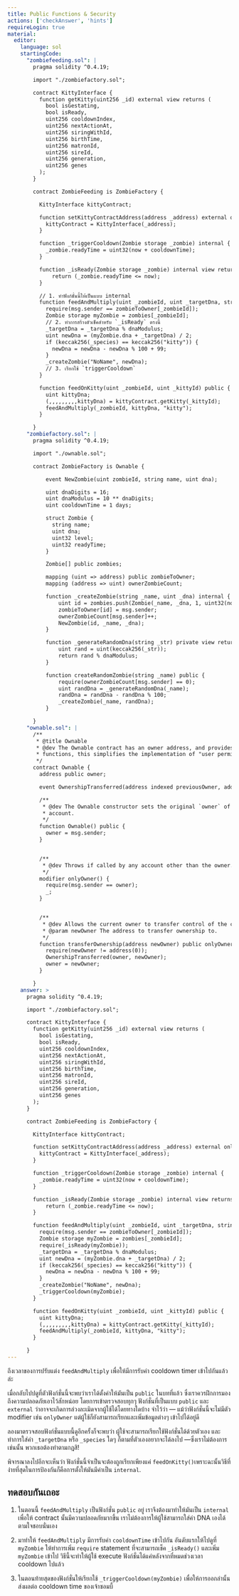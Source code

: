 ```yaml
---
title: Public Functions & Security
actions: ['checkAnswer', 'hints']
requireLogin: true
material:
  editor:
    language: sol
    startingCode:
      "zombiefeeding.sol": |
        pragma solidity ^0.4.19;

        import "./zombiefactory.sol";

        contract KittyInterface {
          function getKitty(uint256 _id) external view returns (
            bool isGestating,
            bool isReady,
            uint256 cooldownIndex,
            uint256 nextActionAt,
            uint256 siringWithId,
            uint256 birthTime,
            uint256 matronId,
            uint256 sireId,
            uint256 generation,
            uint256 genes
          );
        }

        contract ZombieFeeding is ZombieFactory {

          KittyInterface kittyContract;

          function setKittyContractAddress(address _address) external onlyOwner {
            kittyContract = KittyInterface(_address);
          }

          function _triggerCooldown(Zombie storage _zombie) internal {
            _zombie.readyTime = uint32(now + cooldownTime);
          }

          function _isReady(Zombie storage _zombie) internal view returns (bool) {
              return (_zombie.readyTime <= now);
          }

          // 1. ทำฟังก์ชั่นนี้ให้เป็นแบบ internal
          function feedAndMultiply(uint _zombieId, uint _targetDna, string _species) public {
            require(msg.sender == zombieToOwner[_zombieId]);
            Zombie storage myZombie = zombies[_zombieId];
            // 2. ทำการสร้างตัวเช็คสำหรับ `_isReady` ตรงนี้
            _targetDna = _targetDna % dnaModulus;
            uint newDna = (myZombie.dna + _targetDna) / 2;
            if (keccak256(_species) == keccak256("kitty")) {
              newDna = newDna - newDna % 100 + 99;
            }
            _createZombie("NoName", newDna);
            // 3. เรียกใช้ `triggerCooldown`
          }

          function feedOnKitty(uint _zombieId, uint _kittyId) public {
            uint kittyDna;
            (,,,,,,,,,kittyDna) = kittyContract.getKitty(_kittyId);
            feedAndMultiply(_zombieId, kittyDna, "kitty");
          }

        }
      "zombiefactory.sol": |
        pragma solidity ^0.4.19;

        import "./ownable.sol";

        contract ZombieFactory is Ownable {

            event NewZombie(uint zombieId, string name, uint dna);

            uint dnaDigits = 16;
            uint dnaModulus = 10 ** dnaDigits;
            uint cooldownTime = 1 days;

            struct Zombie {
              string name;
              uint dna;
              uint32 level;
              uint32 readyTime;
            }

            Zombie[] public zombies;

            mapping (uint => address) public zombieToOwner;
            mapping (address => uint) ownerZombieCount;

            function _createZombie(string _name, uint _dna) internal {
                uint id = zombies.push(Zombie(_name, _dna, 1, uint32(now + cooldownTime))) - 1;
                zombieToOwner[id] = msg.sender;
                ownerZombieCount[msg.sender]++;
                NewZombie(id, _name, _dna);
            }

            function _generateRandomDna(string _str) private view returns (uint) {
                uint rand = uint(keccak256(_str));
                return rand % dnaModulus;
            }

            function createRandomZombie(string _name) public {
                require(ownerZombieCount[msg.sender] == 0);
                uint randDna = _generateRandomDna(_name);
                randDna = randDna - randDna % 100;
                _createZombie(_name, randDna);
            }

        }
      "ownable.sol": |
        /**
         * @title Ownable
         * @dev The Ownable contract has an owner address, and provides basic authorization control
         * functions, this simplifies the implementation of "user permissions".
         */
        contract Ownable {
          address public owner;

          event OwnershipTransferred(address indexed previousOwner, address indexed newOwner);

          /**
           * @dev The Ownable constructor sets the original `owner` of the contract to the sender
           * account.
           */
          function Ownable() public {
            owner = msg.sender;
          }


          /**
           * @dev Throws if called by any account other than the owner.
           */
          modifier onlyOwner() {
            require(msg.sender == owner);
            _;
          }


          /**
           * @dev Allows the current owner to transfer control of the contract to a newOwner.
           * @param newOwner The address to transfer ownership to.
           */
          function transferOwnership(address newOwner) public onlyOwner {
            require(newOwner != address(0));
            OwnershipTransferred(owner, newOwner);
            owner = newOwner;
          }

        }
    answer: >
      pragma solidity ^0.4.19;

      import "./zombiefactory.sol";

      contract KittyInterface {
        function getKitty(uint256 _id) external view returns (
          bool isGestating,
          bool isReady,
          uint256 cooldownIndex,
          uint256 nextActionAt,
          uint256 siringWithId,
          uint256 birthTime,
          uint256 matronId,
          uint256 sireId,
          uint256 generation,
          uint256 genes
        );
      }

      contract ZombieFeeding is ZombieFactory {

        KittyInterface kittyContract;

        function setKittyContractAddress(address _address) external onlyOwner {
          kittyContract = KittyInterface(_address);
        }

        function _triggerCooldown(Zombie storage _zombie) internal {
          _zombie.readyTime = uint32(now + cooldownTime);
        }

        function _isReady(Zombie storage _zombie) internal view returns (bool) {
            return (_zombie.readyTime <= now);
        }

        function feedAndMultiply(uint _zombieId, uint _targetDna, string _species) internal {
          require(msg.sender == zombieToOwner[_zombieId]);
          Zombie storage myZombie = zombies[_zombieId];
          require(_isReady(myZombie));
          _targetDna = _targetDna % dnaModulus;
          uint newDna = (myZombie.dna + _targetDna) / 2;
          if (keccak256(_species) == keccak256("kitty")) {
            newDna = newDna - newDna % 100 + 99;
          }
          _createZombie("NoName", newDna);
          _triggerCooldown(myZombie);
        }

        function feedOnKitty(uint _zombieId, uint _kittyId) public {
          uint kittyDna;
          (,,,,,,,,,kittyDna) = kittyContract.getKitty(_kittyId);
          feedAndMultiply(_zombieId, kittyDna, "kitty");
        }

      }
---
```


ถึงเวลาของการปรับแต่ง `feedAndMultiply` เพื่อให้มีการรับค่า cooldown timer เข้าไปกันแล้วล่ะ

เมื่อกลับไปปดูที่ตัวฟังก์ชั่นนี้จะพบว่าเราได้ตั้งค่าให้มันเป็น `public` ในบทที่แล้ว ซึ่งเราควรฝึกการมองถึงความปลอดภัยเอาไว้สักหน่อย โดยการเข้าตรวจสอบทุกๆ ฟังก์ชั่นที่เป็นแบบ `public` และ `external` ว่าอาจจะเกิดการล่วงละเมิดจากผู้ใช้ได้โดยทางใดบ้าง จำไว้ว่า — แม้ว่าฟังก์ชั่นนี้จะไม่มีตัว modifier เช่น `onlyOwner` แต่ผู้ใช้ก็ยังสามารถเรียกและเพิ่มข้อมูลต่างๆ เข้าไปได้อยู่ดี

ลองมาตรวจสอบฟังก์ชั่นแบบนี้ดูอีกครั้งก็จะพบว่า ผู้ใช้จะสามารถเรียกใช้ฟังก์ชั่นได้ด้วยตัวเอง และทำการใส่ค่า `_targetDna` หรือ `_species` ใดๆ ก็ตามที่ตัวเองอยากจะได้ลงไป —ซึ่งเราไม่ต้องการเช่นนั้น พวกเธอต้องทำตามกฎสิ!

พิจารณาลงไปอีกจะเห็นว่า ฟังก์ชั่นนี้จำเป็นจะต้องถูกเรียกเพียงแค่ `feedOnKitty()`เพราะฉะนั้นวิธีที่ง่ายที่สุดในการป้องกันก็คือการตั้งให้มันมีค่าเป็น `internal`.

## ทดสอบกันเถอะ

1. ในตอนนี้ `feedAndMultiply` เป็นฟังก์ชั่น `public` อยู่ เราจึงต้องมาทำให้มันเป็น `internal` เพื่อให้ contract นั้นมีความปลอดภัยมากขึ้น เราไม่ต้องการให้ผู้ใช้สามารถใส่ค่า DNA เองได้ตามใจชอบนั่นเอง

2. มาทำให้ `feedAndMultiply` มีการรับค่า `cooldownTime` เข้าไปกัน อันดับแรกให้ไปดูที่ `myZombie` ให้ทำการเพิ่ม `require` statement ที่จะสามารถเช็ค `_isReady()` และเพิ่ม `myZombie` เข้าไป วิธีนี้จะทำให้ผู้ใช้ execute ฟังก์ชั่นได้แค่หลังจากที่หมดช่วงเวลา cooldown ไปแล้ว

3. ในตอนท้ายสุดของฟังก์ชั่นให้เรียกใช้ `_triggerCooldown(myZombie)` เพื่อให้การออกล่านั้นส่งผลต่อ cooldown time ของเจ้าซอมบี้
